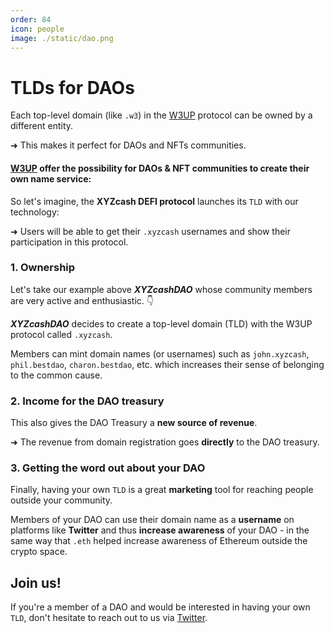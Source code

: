 ```yaml
---
order: 84
icon: people
image: ./static/dao.png
---
```


# TLDs for DAOs

Each top-level domain (like ```.w3```) in the [W3UP](https://w3up.cc) protocol can be owned by a different entity. 

➜ This makes it perfect for DAOs and NFTs communities.

#### **[W3UP](https://w3up.cc/) offer the possibility for DAOs & NFT communities to create their own name service**:

So let's imagine, the **XYZcash DEFI protocol** launches its `TLD` with our technology: 

➜ Users will be able to get their ```.xyzcash``` usernames and show their participation in this protocol.

### 1. Ownership

Let's take our example above ***XYZcashDAO*** whose community members are very active and enthusiastic. 👇

***XYZcashDAO*** decides to create a top-level domain (TLD) with the W3UP protocol called `.xyzcash`.

Members can mint domain names (or usernames) such as `john.xyzcash`, `phil.bestdao`, `charon.bestdao`, etc. which increases their sense of belonging to the common cause.

### 2. Income for the DAO treasury

This also gives the DAO Treasury a **new source of revenue**. 

➜ The revenue from domain registration goes **directly** to the DAO treasury.

### 3. Getting the word out about your DAO

Finally, having your own `TLD` is a great **marketing** tool for reaching people outside your community. 

Members of your DAO can use their domain name as a **username** on platforms like **Twitter** and thus **increase awareness** of your DAO - in the same way that `.eth` helped increase awareness of Ethereum outside the crypto space.

## Join us!

If you're a member of a DAO and would be interested in having your own ```TLD```, don't hesitate to reach out to us via [Twitter](https://twitter.com/W3UPcc).